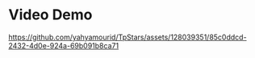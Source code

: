 # Video Demo







https://github.com/yahyamourid/TpStars/assets/128039351/85c0ddcd-2432-4d0e-924a-69b091b8ca71

